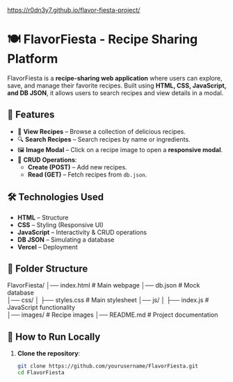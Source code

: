 https://r0dn3y7.github.io/flavor-fiesta-project/


# 🍽️ FlavorFiesta - Recipe Sharing Platform

FlavorFiesta is a **recipe-sharing web application** where users can explore, save, and manage their favorite recipes. Built using **HTML, CSS, JavaScript, and DB JSON**, it allows users to search recipes and view details in a modal.

## 🚀 Features
- 📖 **View Recipes** – Browse a collection of delicious recipes.
- 🔍 **Search Recipes** – Search recipes by name or ingredients.
- 🖼️ **Image Modal** – Click on a recipe image to open a **responsive modal**.
- 📝 **CRUD Operations**:
  - **Create (POST)** – Add new recipes.
  - **Read (GET)** – Fetch recipes from `db.json`.
 

## 🛠️ Technologies Used
- **HTML** – Structure
- **CSS** – Styling (Responsive UI)
- **JavaScript** – Interactivity & CRUD operations
- **DB JSON** – Simulating a database
- **Vercel** – Deployment

## 📂 Folder Structure
FlavorFiesta/ │── index.html # Main webpage 
              │── db.json # Mock database  
              │── css/ │ ├── styles.css # Main stylesheet 
              │── js/ │ ├── index.js # JavaScript functionality  
              │── images/ # Recipe images 
              │── README.md # Project documentation


## 🚀 How to Run Locally
1. **Clone the repository**:
   ```sh
   git clone https://github.com/yourusername/FlavorFiesta.git
   cd FlavorFiesta



